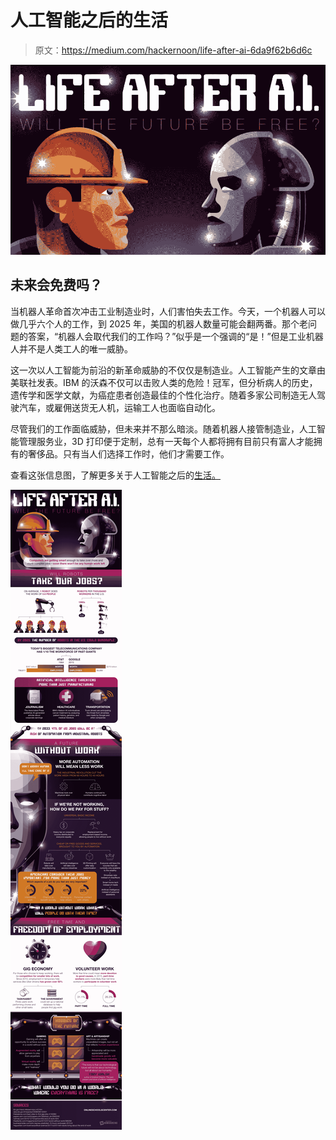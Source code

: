 # 人工智能之后的生活

> 原文：<https://medium.com/hackernoon/life-after-ai-6da9f62b6d6c>

![](img/4fbfe581479d7babe501f38cf489e07d.png)

## 未来会免费吗？

当机器人革命首次冲击工业制造业时，人们害怕失去工作。今天，一个机器人可以做几乎六个人的工作，到 2025 年，美国的机器人数量可能会翻两番。那个老问题的答案，“机器人会取代我们的工作吗？”似乎是一个强调的“是！”但是工业机器人并不是人类工人的唯一威胁。

这一次以人工智能为前沿的新革命威胁的不仅仅是制造业。人工智能产生的文章由美联社发表。IBM 的沃森不仅可以击败人类的危险！冠军，但分析病人的历史，遗传学和医学文献，为癌症患者创造最佳的个性化治疗。随着多家公司制造无人驾驶汽车，或雇佣送货无人机，运输工人也面临自动化。

尽管我们的工作面临威胁，但未来并不那么暗淡。随着机器人接管制造业，人工智能管理服务业，3D 打印便于定制，总有一天每个人都将拥有目前只有富人才能拥有的奢侈品。只有当人们选择工作时，他们才需要工作。

查看这张信息图，了解更多关于人工智能之后的[生活。](https://www.onlineschoolscenter.com/will-the-future-be-free/)

![](img/eed360ad2ee8a112f76dafc792a71906.png)